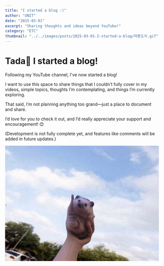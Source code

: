 ```yaml
---
title: "I started a blog :)"
author: "UNIT"
date: "2025-03-01"
excerpt: "Sharing thoughts and ideas beyond YouTube!"
category: "ETC"
thumbnail: "../../images/posts/2025-03-01-I-started-a-blog/따봉도치.gif"
---
```


# Tada🎉 I started a blog!

Following my YouTube channel, I've now started a blog!

I want to use this space to share things that I couldn’t fully cover in my videos, simple topics, thoughts I’m contemplating, and things I’m currently exploring.

That said, I’m not planning anything too grand—just a place to document and share.

I’d love for you to check it out, and I’d really appreciate your support and encouragement! 😊

(Development is not fully complete yet, and features like comments will be added in future updates.)

![Logo](../../images/posts/2025-03-01-I-started-a-blog/따봉도치.gif)

<!--
//Youtube에 이어서 블로그를 시작했습니다!
유튜브 영상으로 미처 다 전달하지 못한 내용이나 간단한 것들 혹은
제가 고민하고 있는 내용들이나 살펴보고 있는 것들을 기록으로 남기고 공유하고자 합니다.

그렇다고 막 거창한 것을 준비하는건 아니에요

많은 관심 가져주시고 응원 부탁드리겠습니다
(아직 개발이 다 끝난 것은 아니며 댓글 같은 기능들을 추후 업데이트 해 나갈 예정입니다)
-->
